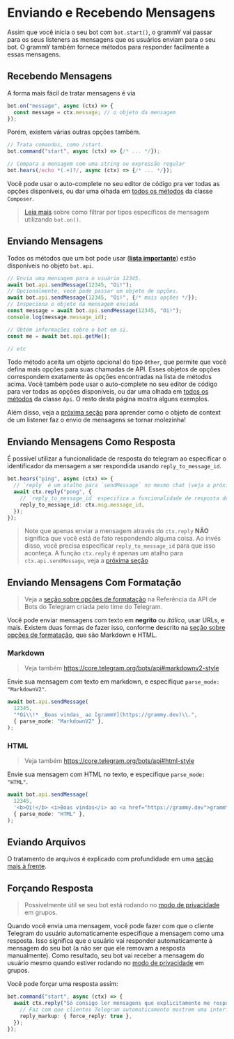 # Enviando e Recebendo Mensagens

Assim que você inicia o seu bot com `bot.start()`, o grammY vai passar para os seus listeners as mensagens que os usuários enviam para o seu bot.
O grammY também fornece métodos para responder facilmente a essas mensagens.

## Recebendo Mensagens

A forma mais fácil de tratar mensagens é via

```ts
bot.on("message", async (ctx) => {
  const message = ctx.message; // o objeto da mensagem
});
```

Porém, existem várias outras opções também.

```ts
// Trata comandos, como /start.
bot.command("start", async (ctx) => {/* ... */});

// Compara a mensagem com uma string ou expressão regular
bot.hears(/echo *(.+)?/, async (ctx) => {/* ... */});
```

Você pode usar o auto-complete no seu editor de código pra ver todas as opções disponíveis, ou dar uma olhada em [todos os métodos](https://deno.land/x/grammy/mod.ts?s=Composer) da classe `Composer`.

> [Leia mais](./filter-queries) sobre como filtrar por tipos específicos de mensagem utilizando `bot.on()`.

## Enviando Mensagens

Todos os métodos que um bot pode usar (**[lista importante](https://core.telegram.org/bots/api#available-methods)**) estão disponíveis no objeto `bot.api`.

```ts
// Envia uma mensagem para o usuário 12345.
await bot.api.sendMessage(12345, "Oi!");
// Opcionalmente, você pode passar um objeto de opções.
await bot.api.sendMessage(12345, "Oi!", {/* mais opções */});
// Inspeciona o objeto da mensagem enviada
const message = await bot.api.sendMessage(12345, "Oi!");
console.log(message.message_id);

// Obtém informações sobre o bot em si.
const me = await bot.api.getMe();

// etc
```

Todo método aceita um objeto opcional do tipo `Other`, que permite que você defina mais opções para suas chamadas de API.
Esses objetos de opções correspondem exatamente às opções encontradas na lista de métodos acima.
Você também pode usar o auto-complete no seu editor de código para ver todas as opções disponíveis, ou dar uma olhada em [todos os métodos](https://deno.land/x/grammy/mod.ts?s=Api) da classe `Api`.
O resto desta página mostra alguns exemplos.

Além disso, veja a [próxima seção](./context) para aprender como o objeto de context de um listener faz o envio de mensagens se tornar molezinha!

## Enviando Mensagens Como Resposta

É possível utilizar a funcionalidade de resposta do telegram ao especificar o identificador da mensagem a ser respondida usando `reply_to_message_id`.

```ts
bot.hears("ping", async (ctx) => {
  // `reply` é um atalho para `sendMessage` no mesmo chat (veja a próxima sessão)
  await ctx.reply("pong", {
    // `reply_to_message_id` especifica a funcionalidade de resposta de fato.
    reply_to_message_id: ctx.msg.message_id,
  });
});
```

> Note que apenas enviar a mensagem através do `ctx.reply` **NÃO** significa que você está de fato respondendo alguma coisa.
> Ao invés disso, você precisa especificar `reply_to_message_id` para que isso aconteça.
> A função `ctx.reply` é apenas um atalho para `ctx.api.sendMessage`, veja a [próxima seção](./context#available-actions)

## Enviando Mensagens Com Formatação

> Veja a [seção sobre opções de formatação](https://core.telegram.org/bots/api#formatting-options) na Referência da API de Bots do Telegram criada pelo time do Telegram.

Você pode enviar mensagens com texto em **negrito** ou _itálico_, usar URLs, e mais.
Existem duas formas de fazer isso, conforme descrito na [seção sobre opções de formatação](https://core.telegram.org/bots/api#formatting-options), que são Markdown e HTML.

### Markdown

> Veja também <https://core.telegram.org/bots/api#markdownv2-style>

Envie sua mensagem com texto em markdown, e especifique `parse_mode: "MarkdownV2"`.

```ts
await bot.api.sendMessage(
  12345,
  "*Oi\\!* _Boas vindas_ ao [grammY](https://grammy.dev)\\.",
  { parse_mode: "MarkdownV2" },
);
```

### HTML

> Veja também <https://core.telegram.org/bots/api#html-style>

Envie sua mensagem com HTML no texto, e especifique `parse_mode: "HTML"`.

```ts
await bot.api.sendMessage(
  12345,
  '<b>Oi!</b> <i>Boas vindas</i> ao <a href="https://grammy.dev">grammY</a>.',
  { parse_mode: "HTML" },
);
```

## Eviando Arquivos

O tratamento de arquivos é explicado com profundidade em uma [seção mais à frente](./files#sending-files).

## Forçando Resposta

> Possivelmente útil se seu bot está rodando no [modo de privacidade](https://core.telegram.org/bots/features#privacy-mode) em grupos.

Quando você envia uma mensagem, você pode fazer com que o cliente Telegram do usuário automaticamente especifique a mensagem como uma resposta.
Isso significa que o usuário vai responder automaticamente à mensagem do seu bot (a não ser que ele removam a resposta manualmente).
Como resultado, seu bot vai receber a mensagem do usuário mesmo quando estiver rodando no [modo de privacidade](https://core.telegram.org/bots/features#privacy-mode) em grupos.

Você pode forçar uma resposta assim:

```ts
bot.command("start", async (ctx) => {
  await ctx.reply("Só consigo ler mensagens que explicitamente me respondem!", {
    // Faz com que clientes Telegram automaticamente mostrem uma interface de resposta para o usuário.
    reply_markup: { force_reply: true },
  });
});
```
